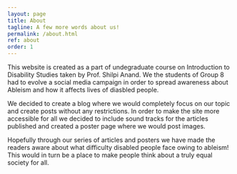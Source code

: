 ```yaml
---
layout: page
title: About
tagline: A few more words about us!
permalink: /about.html
ref: about
order: 1
---
```


This website is created as a part of undegraduate course on Introduction to Disability Studies taken by Prof. Shilpi Anand.
We the students of Group 8 had to evolve a social media campaign in order to spread awareness about Ableism and how it affects
lives of diasbled people. 

We decided to create a blog where we would completely focus on our topic and create posts without any restrictions. 
In order to make the site more accessible for all we decided to include sound tracks for the articles published and created
a poster page where we would post images. 

Hopefully through our series of articles and posters we have made the readers aware about what difficulty disabled people face owing to ableism! 
This would in turn be a place to make people think about a truly equal society for all.